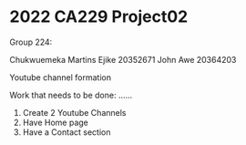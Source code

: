 # 2022 CA229 Project02

Group 224:

Chukwuemeka Martins Ejike 20352671
John Awe 20364203

Youtube channel formation

Work that needs to be done: ......

1) Create 2 Youtube Channels
2) Have Home page
3) Have a Contact section